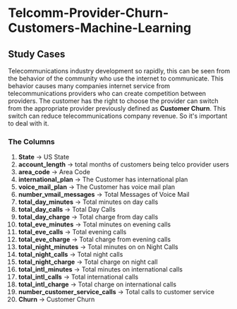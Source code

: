 # Telcomm-Provider-Churn-Customers-Machine-Learning

## Study Cases

Telecommunications industry development so rapidly, this can be seen from the behavior of the community who use the internet to communicate. This behavior causes many companies internet service from telecommunications providers who can create competition
between providers. The customer has the right to choose the provider can switch from the appropriate provider previously defined as <b>Customer Churn</b>. This switch can reduce telecommunications company revenue. So it's important to deal with it.


### The Columns

1. <b>State</b> &rarr; US State
2. <b>account_length</b> &rarr; total months of customers being telco provider users
3. <b>area_code</b> &rarr; Area Code
4. <b>international_plan</b> &rarr; The Customer has international plan
5. <b>voice_mail_plan</b> &rarr; The Customer has voice mail plan
6. <b>number_vmail_messages</b> &rarr; Total Messages of Voice Mail
7. <b>total_day_minutes</b> &rarr; Total minutes on day calls
8. <b>total_day_calls</b> &rarr; Total Day Calls
9. <b>total_day_charge</b> &rarr; Total charge from day calls
10. <b>total_eve_minutes</b> &rarr; Total minutes on evening calls
11. <b>total_eve_calls</b> &rarr; Total evening calls
12. <b>total_eve_charge</b> &rarr; Total charge from evening calls
13. <b>total_night_minutes</b> &rarr; Total minutes on on Night Calls
14. <b>total_night_calls</b> &rarr; Total night calls
15. <b>total_night_charge</b> &rarr; Total charge on night call
16. <b>total_intl_minutes</b> &rarr; Total minutes on international calls
17. <b>total_intl_calls</b> &rarr; Total international calls 
18. <b>total_intl_charge</b> &rarr; Total charge on international calls
19. <b>number_customer_service_calls</b> &rarr; Total calls to customer service
20. <b>Churn</b> &rarr; Customer Churn
